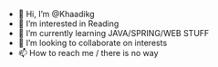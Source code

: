 - 👋 Hi, I’m @Khaadikg
- 👀 I’m interested in Reading
- 🌱 I’m currently learning JAVA/SPRING/WEB STUFF
- 💞️ I’m looking to collaborate on interests
- 📫 How to reach me / there is no way

<!---
Khaadikg/Khaadikg is a ✨ special ✨ repository because its `README.md` (this file) appears on your GitHub profile.
You can click the Preview link to take a look at your changes.
--->
